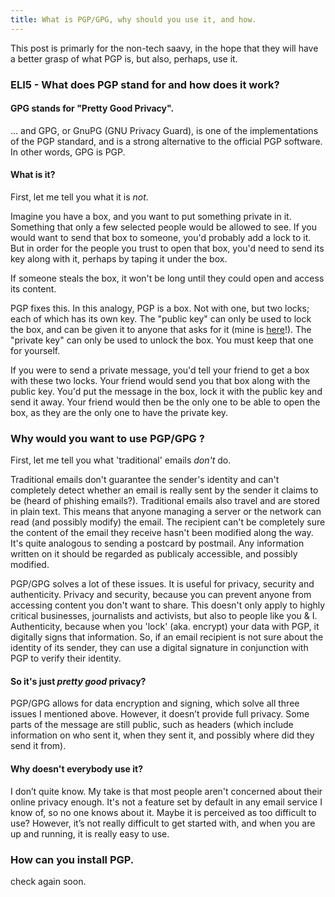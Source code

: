 ```yaml
---
title: What is PGP/GPG, why should you use it, and how.
---
```


This post is primarly for the non-tech saavy, in the hope that they will have a better grasp of what PGP is, but also, perhaps, use it. 
 

### ELI5 - What does PGP stand for and how does it work? 

#### GPG stands for "Pretty Good Privacy". 
... and GPG, or GnuPG (GNU Privacy Guard), is one of the implementations of the PGP standard, and is a strong alternative to the official PGP software.
In other words, GPG is PGP.

#### What is it? 
First, let me tell you what it is *not*. 

Imagine you have a box, and you want to put something private in it. Something that only a few selected people would be allowed to see. If you would want to send that box to someone, you'd probably add a lock to it. But in order for the people you trust to open that box, you'd need to send its key along with it, perhaps by taping it under the box. 

If someone steals the box, it won't be long until they could open and access its content.

PGP fixes this. In this analogy, PGP is a box. Not with one, but two locks; each of which has its own key. The "public key" can only be used to lock the box, and can be given it to anyone that asks for it (mine is [here](https://slim.page/pgp/publickey_contactcs.asc)!). The "private key" can only be used to unlock the box. You must keep that one for yourself. 

If you were to send a private message, you'd tell your friend to get a box with these two locks. Your friend would send you that box along with the public key. You'd put the message in the box, lock it with the public key and send it away. Your friend would then be the only one to be able to open the box, as they are the only one to have the private key.


### Why would you want to use PGP/GPG ? 

First, let me tell you what 'traditional' emails *don't* do.

Traditional emails don't guarantee the sender's identity and can't completely detect whether an email is really sent by the sender it claims to be (heard of phishing emails?). Traditional emails also travel and are stored in plain text.  This means that anyone managing a server or the network can read (and possibly modify) the email. The recipient can't be completely sure the content of the email they receive hasn't been modified along the way. It's quite analogous to sending a postcard by postmail. Any information written on it should be regarded as publicaly accessible, and possibly modified. 

PGP/GPG solves a lot of these issues. It is useful for privacy, security and authenticity. Privacy and security, because you can prevent anyone from accessing content you don't want to share. This doesn't only apply to highly critical businesses, journalists and activists, but also to people like you & I. Authenticity, because when you 'lock' (aka. encrypt) your data with PGP, it digitally signs that information. So, if an email recipient is not sure about the identity of its sender, they can use a digital signature in conjunction with PGP to verify their identity.
 

#### So it's just *pretty good* privacy?

PGP/GPG allows for data encryption and signing, which solve all three issues I mentioned above. However, it doesn’t provide full privacy. Some parts of the message are still public, such as headers (which include information on who sent it, when they sent it, and possibly where did they send it from). 

#### Why doesn't everybody use it? 

I don’t quite know. My take is that most people aren't concerned about their online privacy enough. It's not a feature set by default in any email service I know of, so no one knows about it. Maybe it is perceived as too difficult to use?
However, it’s not really difficult to get started with, and when you are up and running, it is really easy to use.

### How can you install PGP.
check again soon.